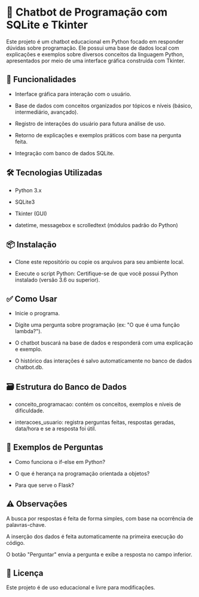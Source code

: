 # 💬 Chatbot de Programação com SQLite e Tkinter
Este projeto é um chatbot educacional em Python focado em responder dúvidas sobre programação. Ele possui uma base de dados local com explicações e exemplos sobre diversos conceitos da linguagem Python, apresentados por meio de uma interface gráfica construída com Tkinter.

## 🧠 Funcionalidades
- Interface gráfica para interação com o usuário.

- Base de dados com conceitos organizados por tópicos e níveis (básico, intermediário, avançado).

- Registro de interações do usuário para futura análise de uso.

- Retorno de explicações e exemplos práticos com base na pergunta feita.

- Integração com banco de dados SQLite.

## 🛠️ Tecnologias Utilizadas
- Python 3.x

- SQLite3

- Tkinter (GUI)

- datetime, messagebox e scrolledtext (módulos padrão do Python)

## 📦 Instalação
- Clone este repositório ou copie os arquivos para seu ambiente local.

- Execute o script Python:
Certifique-se de que você possui Python instalado (versão 3.6 ou superior).

## ✅ Como Usar
- Inicie o programa.

- Digite uma pergunta sobre programação (ex: "O que é uma função lambda?").

- O chatbot buscará na base de dados e responderá com uma explicação e exemplo.

- O histórico das interações é salvo automaticamente no banco de dados chatbot.db.

## 🗃️ Estrutura do Banco de Dados
- conceito_programacao: contém os conceitos, exemplos e níveis de dificuldade.

- interacoes_usuario: registra perguntas feitas, respostas geradas, data/hora e se a resposta foi útil.

## 📌 Exemplos de Perguntas
- Como funciona o if-else em Python?

- O que é herança na programação orientada a objetos?

- Para que serve o Flask?

## ⚠️ Observações
A busca por respostas é feita de forma simples, com base na ocorrência de palavras-chave.

A inserção dos dados é feita automaticamente na primeira execução do código.

O botão "Perguntar" envia a pergunta e exibe a resposta no campo inferior.

## 📜 Licença
Este projeto é de uso educacional e livre para modificações.

